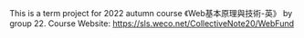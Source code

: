 This is a term project for 2022 autumn course 《Web基本原理與技術-英》 by group 22.
Course Website: https://sls.weco.net/CollectiveNote20/WebFund

